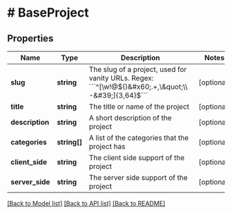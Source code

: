 # # BaseProject

## Properties

Name | Type | Description | Notes
------------ | ------------- | ------------- | -------------
**slug** | **string** | The slug of a project, used for vanity URLs. Regex: &#x60;&#x60;&#x60;^[\\w!@$()&#x60;.+,\&quot;\\-&#39;]{3,64}$&#x60;&#x60;&#x60; | [optional]
**title** | **string** | The title or name of the project | [optional]
**description** | **string** | A short description of the project | [optional]
**categories** | **string[]** | A list of the categories that the project has | [optional]
**client_side** | **string** | The client side support of the project | [optional]
**server_side** | **string** | The server side support of the project | [optional]

[[Back to Model list]](../../README.md#models) [[Back to API list]](../../README.md#endpoints) [[Back to README]](../../README.md)
